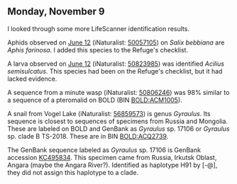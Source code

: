 
## Monday, November 9

I looked through some more LifeScanner identification results.

Aphids observed on [June 12](#friday-june-12) (iNaturalist: [50057105](https://www.inaturalist.org/observations/50057105)) on *Salix bebbiana* are *Aphis farinosa*. I added this species to the Refuge's checklist.

A larva observed on [June 12](#friday-june-12) (iNaturalist: [50823985](https://www.inaturalist.org/observations/50823985)) was identified *Acilius semisulcatus*. This species had been on the Refuge's checklist, but it had lacked evidence.

A sequence from a minute wasp (iNaturalist: [50806246](https://www.inaturalist.org/observations/50806246)) was 98% similar to a sequence of a pteromalid on BOLD (BIN [BOLD:ACM1005](http://boldsystems.org/index.php/Public_BarcodeCluster?clusteruri=BOLD:ACM1005)).

A snail from Vogel Lake (iNaturalist: [56859573](https://www.inaturalist.org/observations/56859573)) is genus *Gyraulus*. Its sequence is closest to sequences of specimens from Russia and Mongolia. These are labeled on BOLD and GenBank as *Gyraulus* sp. 17106 or *Gyraulus* sp. clade B TS-2018. These are in BIN [BOLD:ACQ2739](http://boldsystems.org/index.php/Public_BarcodeCluster?clusteruri=BOLD:ACQ2739).

The GenBank sequence labeled as *Gyraulus* sp. 17106 is GenBank accession [KC495834](https://www.ncbi.nlm.nih.gov/nucleotide/KC495834). This specimen came from Russia, Irkutsk Oblast, Angara (maybe the Angara River?). Identified as haplotype H91 by [-@], they did not assign this haplotype to a clade.